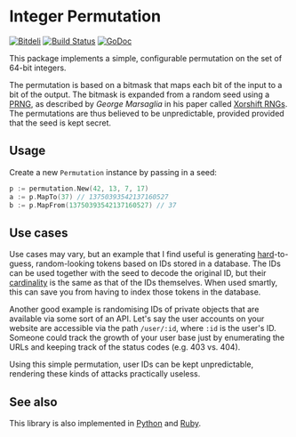 # Integer Permutation

[![Bitdeli](https://d2weczhvl823v0.cloudfront.net/attilaolah/intperm.go/trend.png)](https://bitdeli.com/free "Bitdeli Badge")
[![Build Status](https://travis-ci.org/attilaolah/intperm.go.png?branch=master)](https://travis-ci.org/attilaolah/intperm.go)
[![GoDoc](https://godoc.org/github.com/attilaolah/intperm.go?status.png)](https://godoc.org/github.com/attilaolah/intperm.go)

This package implements a simple, configurable permutation on the set of 64-bit
integers.

The permutation is based on a bitmask that maps each bit of the input to a bit
of the output. The bitmask is expanded from a random seed using a [PRNG][1], as
described by *George Marsaglia* in his paper called [Xorshift RNGs][2]. The
permutations are thus believed to be unpredictable, provided provided that the
seed is kept secret.

[1]: //en.wikipedia.org/wiki/Pseudorandom_number_generator
[2]: http://www.jstatsoft.org/v08/i14/paper

## Usage

Create a new `Permutation` instance by passing in a seed:

```go
p := permutation.New(42, 13, 7, 17)
a := p.MapTo(37) // 13750393542137160527
b := p.MapFrom(13750393542137160527) // 37
```

## Use cases

Use cases may vary, but an example that I find useful is generating
[hard][4]-to-guess, random-looking tokens based on IDs stored in a database.
The IDs can be used together with the seed to decode the original ID, but their
[cardinality][5] is the same as that of the IDs themselves. When used smartly,
this can save you from having to index those tokens in the database.

Another good example is randomising IDs of private objects that are available
via some sort of an API. Let's say the user accounts on your website are
accessible via the path `/user/:id`, where `:id` is the user's ID. Someone
could track the growth of your user base just by enumerating the URLs and
keeping track of the status codes (e.g. 403 vs. 404).

Using this simple permutation, user IDs can be kept unpredictable, rendering
these kinds of attacks practically useless.

[4]: //en.wikipedia.org/wiki/NP-hard
[5]: //en.wikipedia.org/wiki/Cardinality

## See also

This library is also implemented in [Python][7] and [Ruby][6].

[6]: //github.com/attilaolah/intperm.rb
[7]: //github.com/attilaolah/intperm.py
